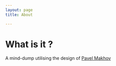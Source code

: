 ```yaml
---
layout: page
title: About

---
```


# What is it ?
A mind-dump utilising the design of [Pavel Makhov](https://github.com/streetturtle/jekyll-clean-dark)
